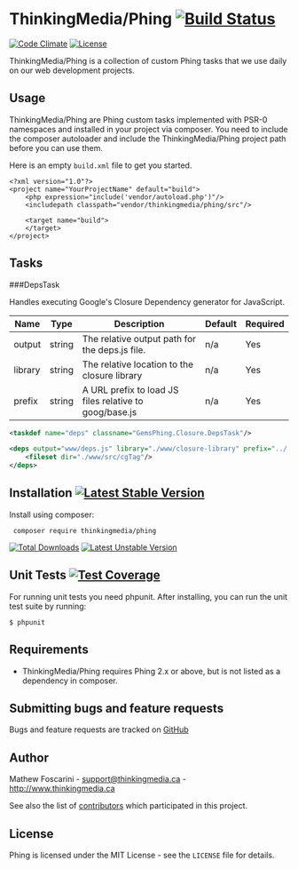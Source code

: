 # ThinkingMedia/Phing [![Build Status](https://travis-ci.org/thinkingmedia/phing.svg)](https://travis-ci.org/thinkingmedia/phing)

[![Code Climate](https://codeclimate.com/github/thinkingmedia/phing/badges/gpa.svg)](https://codeclimate.com/github/thinkingmedia/phing)
[![License](https://poser.pugx.org/thinkingmedia/phing/license.svg)](https://packagist.org/packages/thinkingmedia/phing)

ThinkingMedia/Phing is a collection of custom Phing tasks that we use daily on our web development projects.

## Usage

ThinkingMedia/Phing are Phing custom tasks implemented with PSR-0 namespaces and installed in your project via composer. You need to
include the composer autoloader and include the ThinkingMedia/Phing project path before you can use them.

Here is an empty `build.xml` file to get you started.

    <?xml version="1.0"?>
    <project name="YourProjectName" default="build">
        <php expression="include('vendor/autoload.php')"/>
        <includepath classpath="vendor/thinkingmedia/phing/src"/>
        
        <target name="build">
        </target>
    </project>
    
## Tasks

###DepsTask

Handles executing Google's Closure Dependency generator for JavaScript.

Name | Type | Description | Default | Required
-----|------|-------------|---------|---------
output | string | The relative output path for the deps.js file. | n/a | Yes
library | string | The relative location to the closure library | n/a | Yes
prefix | string | A URL prefix to load JS files relative to goog/base.js | n/a | Yes

```xml
<taskdef name="deps" classname="GemsPhing.Closure.DepsTask"/>

<deps output="www/deps.js" library="./www/closure-library" prefix="../../../src/cgTag">
    <fileset dir="./www/src/cgTag"/>
</deps>
```


## Installation [![Latest Stable Version](https://poser.pugx.org/thinkingmedia/phing/v/stable.svg)](https://packagist.org/packages/thinkingmedia/phing)

Install using composer:

     composer require thinkingmedia/phing

[![Total Downloads](https://poser.pugx.org/thinkingmedia/phing/downloads.svg)](https://packagist.org/packages/thinkingmedia/phing) 
[![Latest Unstable Version](https://poser.pugx.org/thinkingmedia/phing/v/unstable.svg)](https://packagist.org/packages/thinkingmedia/phing) 

## Unit Tests [![Test Coverage](https://codeclimate.com/github/thinkingmedia/phing/badges/coverage.svg)](https://codeclimate.com/github/thinkingmedia/phing)

For running unit tests you need phpunit. After installing, you can run the unit test suite by running:

    $ phpunit
 

## Requirements

- ThinkingMedia/Phing requires Phing 2.x or above, but is not listed as a dependency in composer.

## Submitting bugs and feature requests

Bugs and feature requests are tracked on [GitHub](https://github.com/thinkingmedia/phing/issues)

## Author

Mathew Foscarini - <support@thinkingmedia.ca> - <http://www.thinkingmedia.ca>

See also the list of [contributors](https://github.com/thinkingmedia/phing/contributors) which participated in this project.

## License

Phing is licensed under the MIT License - see the `LICENSE` file for details.
